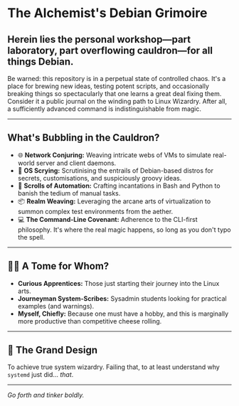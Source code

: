 # The Alchemist's Debian Grimoire

## Herein lies the personal workshop—part laboratory, part overflowing cauldron—for all things Debian.

Be warned: this repository is in a perpetual state of controlled chaos. It's a place for brewing new ideas, testing potent scripts, and occasionally breaking things so spectacularly that one learns a great deal fixing them. Consider it a public journal on the winding path to Linux Wizardry. After all, a sufficiently advanced command is indistinguishable from magic.

---

## What's Bubbling in the Cauldron?

- 🌐 **Network Conjuring:** Weaving intricate webs of VMs to simulate real-world server and client daemons.
- 🧪 **OS Scrying:** Scrutinising the entrails of Debian-based distros for secrets, customisations, and suspiciously groovy ideas.
- 📜 **Scrolls of Automation:** Crafting incantations in Bash and Python to banish the tedium of manual tasks.
- 📦 **Realm Weaving:** Leveraging the arcane arts of virtualization to summon complex test environments from the aether.
- 💻 **The Command-Line Covenant:** Adherence to the CLI-first philosophy. It's where the real magic happens, so long as you don't typo the spell.

---

## 🧙‍♂️ A Tome for Whom?

- **Curious Apprentices:** Those just starting their journey into the Linux arts.
- **Journeyman System-Scribes:** Sysadmin students looking for practical examples (and warnings).
- **Myself, Chiefly:** Because one must have a hobby, and this is marginally more productive than competitive cheese rolling.

---

## 🎯 The Grand Design

To achieve true system wizardry. Failing that, to at least understand why `systemd` just did... *that*.

---

*Go forth and tinker boldly.*
